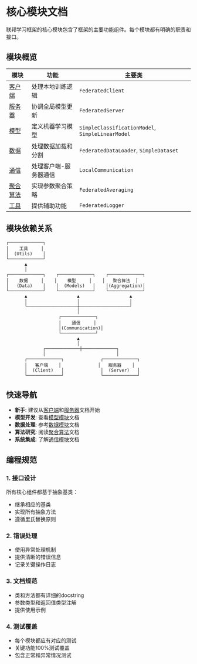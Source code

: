 # 核心模块文档

联邦学习框架的核心模块包含了框架的主要功能组件。每个模块都有明确的职责和接口。

## 模块概览

| 模块 | 功能 | 主要类 |
|------|------|---------|
| [客户端](client.md) | 处理本地训练逻辑 | `FederatedClient` |
| [服务器](server.md) | 协调全局模型更新 | `FederatedServer` |
| [模型](models.md) | 定义机器学习模型 | `SimpleClassificationModel`, `SimpleLinearModel` |
| [数据](data.md) | 处理数据加载和分割 | `FederatedDataLoader`, `SimpleDataset` |
| [通信](communication.md) | 处理客户端-服务器通信 | `LocalCommunication` |
| [聚合算法](aggregation.md) | 实现参数聚合策略 | `FederatedAveraging` |
| [工具](utils.md) | 提供辅助功能 | `FederatedLogger` |

## 模块依赖关系

```
┌─────────────┐
│    工具     │
│  (Utils)    │
└─────────────┘
       ▲
       │
┌─────────────┐    ┌─────────────┐    ┌─────────────┐
│    数据     │    │    模型     │    │   聚合算法  │
│   (Data)    │    │  (Models)   │    │(Aggregation)│
└─────────────┘    └─────────────┘    └─────────────┘
       ▲                   ▲                   ▲
       │                   │                   │
       └───────────────────┼───────────────────┘
                           │
                    ┌─────────────┐
                    │    通信     │
                    │(Communication)│
                    └─────────────┘
                           ▲
                           │
              ┌─────────────┼─────────────┐
              │                           │
       ┌─────────────┐              ┌─────────────┐
       │   客户端    │              │   服务器    │
       │  (Client)   │              │  (Server)   │
       └─────────────┘              └─────────────┘
```

## 快速导航

- **新手**: 建议从[客户端](client.md)和[服务器](server.md)文档开始
- **模型开发**: 查看[模型模块](models.md)文档
- **数据处理**: 参考[数据模块](data.md)文档
- **算法研究**: 阅读[聚合算法](aggregation.md)文档
- **系统集成**: 了解[通信模块](communication.md)文档

## 编程规范

### 1. 接口设计
所有核心组件都基于抽象基类：
- 继承相应的基类
- 实现所有抽象方法
- 遵循里氏替换原则

### 2. 错误处理
- 使用异常处理机制
- 提供清晰的错误信息
- 记录关键操作日志

### 3. 文档规范
- 类和方法都有详细的docstring
- 参数类型和返回值类型注解
- 提供使用示例

### 4. 测试覆盖
- 每个模块都应有对应的测试
- 关键功能100%测试覆盖
- 包含正常和异常情况测试
